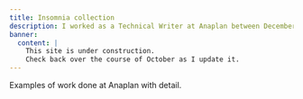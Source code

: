 ```yaml
---
title: Insomnia collection
description: I worked as a Technical Writer at Anaplan between December 2018 and July 2022.
banner:
  content: |
    This site is under construction.
    Check back over the course of October as I update it.
---
```

Examples of work done at Anaplan with detail.